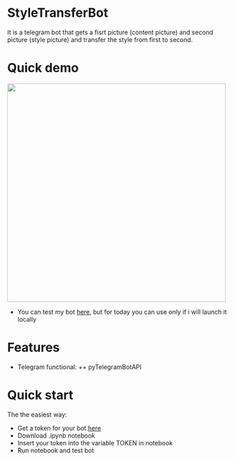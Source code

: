 # StyleTransferBot

It is a telegram bot that gets a fisrt picture (content picture) and second picture (style picture) and transfer the style from first to second.

# Quick demo

<div id="header" align="left">
  <img src="https://github.com/LuLim14/StyleTransferBot/blob/main/promo/presentwork_gifk.gif" width="500"/>
</div>

+ You can test my bot [here](https://t.me/StyleTranferBot), but for today you can use only if i will launch it locally

# Features
  + Telegram functional:
     ++ pyTelegramBotAPI

# Quick start
The the easiest way:
  + Get a token for your bot [here](https://t.me/BotFather)
  + Download .ipynb notebook
  + Insert your token into the variable TOKEN in notebook
  + Run notebook and test bot  
